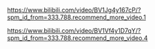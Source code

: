 https://www.bilibili.com/video/BV1Jg4y167cP/?spm_id_from=333.788.recommend_more_video.1



https://www.bilibili.com/video/BV1Vf4y1D7qY/?spm_id_from=333.788.recommend_more_video.4